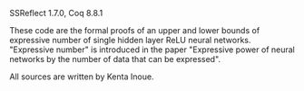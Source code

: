 SSReflect 1.7.0,
Coq 8.8.1

These code are the formal proofs of an upper and lower bounds of expressive number of single hidden layer ReLU neural networks.
"Expressive number" is introduced in the paper "Expressive power of neural networks by the number of data that can be expressed".

All sources are written by Kenta Inoue.
